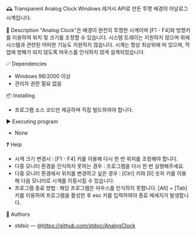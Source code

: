 🕰️ Transparent Analog Clock
Windows 레거시 API로 만든 투명 배경의 아날로그 시계입니다.

🧾 Description
"Analog Clock"은 배경이 완전히 투명한 시계이며 [F1 - F4]와 방향키를 이용하여 위치 및 크기를 조정할 수 있습니다.
시스템 트레이는 지원하지 않으며 외에 시스템과 관련된 어떠한 기능도 지원하지 않습니다. 시계는 항상 최상위에 떠 있으며, 작업에 방해가 되지 않도록 마우스를 인식하지 않게 설계되었습니다.

✅ Dependencies
- Windows 98/2000 이상
- 관리자 권한 필요 없음

📦 Installing
- 프로그램 소스 코드만 제공하며 직접 빌드하여야 합니다.

▶️ Executing program
- None

❓ Help
- 시계 크기 변경시 : [F1 - F4] 키를 이용해 다시 한 번 위치를 조정해야 합니다.
- 다중 모니터 환경을 인식하지 못하는 경우 : 프로그램을 다시 한 번 실행해주세요.
- 다중 모니터 환경에서 위치를 변경하고 싶은 경우 : [Ctrl] 키와 [0] 숫자 키를 이용해 다음 모니터로 시계를 이동시킬 수 있습니다. 
- 프로그램 종료 방법 : 해당 프로그램은 마우스를 인식하지 못합니다. [Alt] + [Tab] 키를 이용하여 프로그램을 활성한 후 esc 키를 입력하여야 종료 메세지가 발생합니다.

👤 Authors
- stdsic — @https://github.com/stdsic/AnalogClock
